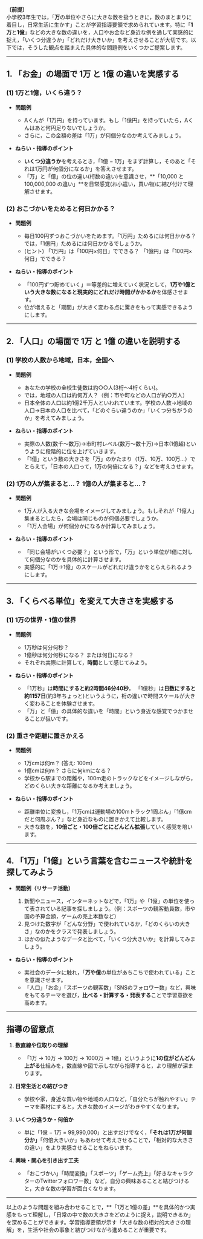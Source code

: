 **〔前提〕**  
小学校3年生では，「**万**の単位やさらに大きな数を扱うときに，数のまとまりに着目し，日常生活に生かす」ことが学習指導要領で求められています。特に「**1万**と**1億**」などの大きな数の違いを，人口やお金など身近な例を通して実感的に捉え，「いくつ分違うか」「どれだけ大きいか」を考えさせることが大切です。以下では，そうした観点を踏まえた具体的な問題例をいくつかご提案します。

---

## 1. 「お金」の場面で 1万 と 1億 の違いを実感する

### (1) 1万と1億，いくら違う？
- **問題例**
    - Aくんが「1万円」を持っています。もし「1億円」を持っていたら，Aくんはあと何円足りないでしょうか。
    - さらに，この金額の差は「1万」が何個分なのか考えてみましょう。

- **ねらい・指導のポイント**
    - **いくつ分違うか**を考えるとき，「1億 − 1万」をまず計算し，そのあと「それは1万円が何個分になるか」を答えさせます。
    - 「万」と「億」の位の違い(桁数の違い)を意識させ，**「10,000 と 100,000,000 の違い」**を日常感覚(お小遣い，買い物)に結び付けて理解させます。

### (2) おこづかいをためると何日かかる？
- **問題例**
    - 毎日100円ずつおこづかいをためます。「1万円」ためるには何日かかる？ では，「1億円」ためるには何日かかるでしょうか。
    - (ヒント) 「1万円」は「100円×何日」でできる？ 「1億円」は「100円×何日」でできる？

- **ねらい・指導のポイント**
    - 「100円ずつ貯めていく」＝等差的に増えていく状況として，**1万や1億という大きな数になると現実的にどれだけ時間がかかるか**を体感させます。
    - 位が増えると「期間」が大きく変わる点に驚きをもって実感できるようにします。

---

## 2. 「人口」の場面で 1万 と 1億 の違いを説明する

### (1) 学校の人数から地域，日本，全国へ
- **問題例**
    - あなたの学校の全校生徒数は約○○人(3桁～4桁くらい)。
    - では，地域の人口は約何万人？（例：市や町などの人口が約○万人）
    - 日本全体の人口は約1億2千万人といわれています。学校の人数→地域の人口→日本の人口を比べて，「どのぐらい違うのか」「いくつ分ちがうのか」を考えてみましょう。

- **ねらい・指導のポイント**
    - 実際の人数(数千～数万)→市町村レベル(数万～数十万)→日本(1億超)というように段階的に位を上げていきます。
    - 「1億」という数の大きさを「万」のかたまり（1万、10万、100万…）でとらえて，「日本の人口って，1万の何倍になる？」などを考えさせます。

### (2) 1万の人が集まると…？ 1億の人が集まると…？
- **問題例**
    - 1万人が入る大きな会場をイメージしてみましょう。もしそれが「1億人」集まるとしたら，会場は同じものが何個必要でしょうか。
    - 「1万人会場」が何個分かになるか計算してみましょう。

- **ねらい・指導のポイント**
    - 「同じ会場がいくつ必要？」という形で，「万」という単位が1億に対して何個分なのかを具体的に計算させます。
    - 実感的に「1万→1億」のスケールがどれだけ違うかをとらえられるようにします。

---

## 3. 「くらべる単位」を変えて大きさを実感する

### (1) 1万の世界・1億の世界
- **問題例**
    - 1万秒は何分何秒？
    - 1億秒は何分何秒になる？ または何日になる？
    - それぞれ実際に計算して，**時間**として感じてみよう。

- **ねらい・指導のポイント**
    - 「1万秒」は**時間にすると約2時間46分40秒**， 「1億秒」は**日数にすると約1157日**(約3年ちょっと)というように，桁の違いで時間スケールが大きく変わることを体験させます。
    - 「万」と「億」の具体的な違いを「時間」という身近な感覚でつかませることが狙いです。

### (2) 重さや距離に置きかえる
- **問題例**
    - 1万cmは何m？ (答え: 100m)
    - 1億cmは何m？ さらに何kmになる？
    - 学校から駅までの距離や，100m走のトラックなどをイメージしながら，どのくらい大きな距離になるか考えましょう。

- **ねらい・指導のポイント**
    - 距離単位に変換し，「1万cmは運動場の100mトラック1周ぶん」「1億cmだと何周ぶん？」など身近なものに置きかえて比較します。
    - 大きな数を，**10倍ごと・100倍ごとにどんどん拡張**していく感覚を培います。

---

## 4. 「1万」「1億」という言葉を含むニュースや統計を探してみよう

- **問題例（リサーチ活動）**
    1. 新聞やニュース，インターネットなどで，「1万」や「1億」の単位を使って表されている記事を探しましょう。（例：スポーツの観客動員数，市や国の予算金額，ゲームの売上本数など）
    2. 見つけた数字が「どんな分野」で使われているか，「どのくらいの大きさ」なのかをクラスで発表しましょう。
    3. ほかの似たようなデータと比べて，「いくつ分大きいか」を計算してみましょう。

- **ねらい・指導のポイント**
    - 実社会のデータに触れ，「**万や億**の単位があちこちで使われている」ことを意識させます。
    - 「人口」「お金」「スポーツの観客数」「SNSのフォロワー数」など，興味をもてるテーマを選び，**比べる・計算する・発表する**ことで学習意欲を高めます。

---

## 指導の留意点

1. **数直線や位取りの理解**
    - 「1万 → 10万 → 100万 → 1000万 → 1億」というように**1の位がどんどん上がる**仕組みを，数直線や図で示しながら指導すると，より理解が深まります。

2. **日常生活との結びつき**
    - 学校や家，身近な買い物や地域の人口など，「自分たちが触れやすい」テーマを素材にすると，大きな数のイメージがわきやすくなります。

3. **いくつ分違うか・何倍か**
    - 単に「1億 − 1万 = 99,990,000」と出すだけでなく，**「それは1万が何個分か」**「何倍大きいか」もあわせて考えさせることで，「相対的な大きさの違い」をより実感させることをねらいます。

4. **興味・関心を引き出す工夫**
    - 「おこづかい」「時間変換」「スポーツ」「ゲーム売上」「好きなキャラクターのTwitterフォロワー数」など，自分の興味あることと結びつけると，大きな数の学習が面白くなります。

---

以上のような問題を組み合わせることで，**「1万と1億の差」**を具体的かつ実感をもって理解し，「日常の中で数の大きさをどのように捉え，説明できるか」を深めることができます。学習指導要領が示す「大きな数の相対的大きさの理解」を，生活や社会の事象と結びつけながら進めることが重要です。
